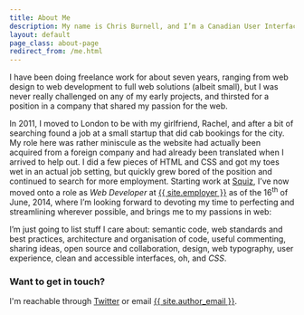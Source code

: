 ```yaml
---
title: About Me
description: My name is Chris Burnell, and I’m a Canadian User Interface Developer living in London, England.
layout: default
page_class: about-page
redirect_from: /me.html
---
```


I have been doing freelance work for about seven years, ranging from web design to web development to full web solutions (albeit small), but I was never really challenged on any of my early projects, and thirsted for a position in a company that shared my passion for the web.

In 2011, I moved to London to be with my girlfriend, Rachel, and after a bit of searching found a job at a small startup that did cab bookings for the city. My role here was rather miniscule as the website had actually been acquired from a foreign company and had already been translated when I arrived to help out. I did a few pieces of HTML and CSS and got my toes wet in an actual job setting, but quickly grew bored of the position and continued to search for more employment. Starting work at <a href="http://squiz.net" title="Squiz UK">Squiz</a>, I’ve now moved onto a role as <em>Web Developer</em> at <a rel="external" href="{{ site.employer.url }}" title="{{ site.employer }}">{{ site.employer }}</a> as of the 16<sup>th</sup> of June, 2014, where I’m looking forward to devoting my time to perfecting and streamlining wherever possible, and brings me to my passions in web:

I’m just going to list stuff I care about: semantic code, web standards and best practices, architecture and organisation of code, useful commenting, sharing ideas, open source and collaboration, design, web typography, user experience, clean and accessible interfaces, oh, and <em>CSS</em>.

### Want to get in touch?

I'm reachable through <a rel="me publisher" class="twitter-link" href="{{ site.twitter_url }}" title="{{ site.author }} on Twitter">Twitter</a> or email <a href="mailto:{{ site.author_email }}">{{ site.author_email }}</a>.
